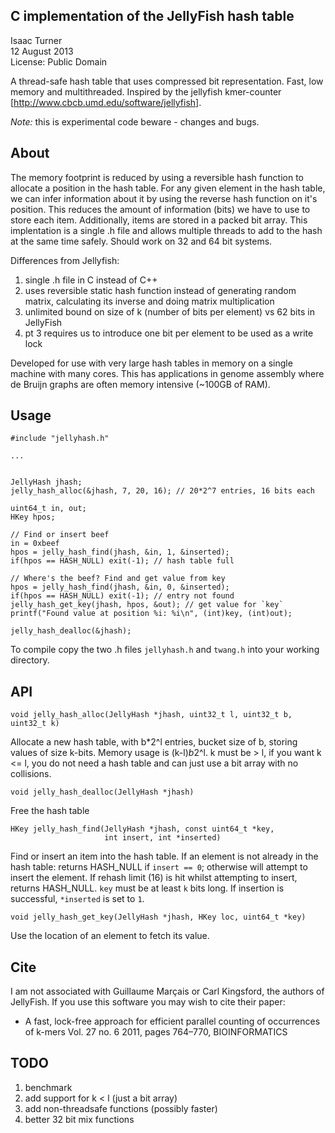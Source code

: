 C implementation of the JellyFish hash table
--------------------------------------------
Isaac Turner  
12 August 2013  
License: Public Domain  

A thread-safe hash table that uses compressed bit representation.
Fast, low memory and multithreaded. Inspired by the jellyfish kmer-counter
[http://www.cbcb.umd.edu/software/jellyfish].

*Note:* this is experimental code beware - changes and bugs.

About
-----

The memory footprint is reduced by using a reversible hash function to allocate
a position in the hash table. For any given element in the hash table, we can
infer information about it by using the reverse hash function on it's position.
This reduces the amount of information (bits) we have to use to store each item.
Additionally, items are stored in a packed bit array.
This implentation is a single .h file and allows multiple threads to add to the
hash at the same time safely.  Should work on 32 and 64 bit systems.

Differences from Jellyfish:

1. single .h file in C instead of C++
2. uses reversible static hash function instead of generating random matrix,
   calculating its inverse and doing matrix multiplication
3. unlimited bound on size of k (number of bits per element) vs 62 bits in JellyFish
4. pt 3 requires us to introduce one bit per element to be used as a write lock

Developed for use with very large hash tables in memory on a single machine with
many cores. This has applications in genome assembly where de Bruijn graphs are
often memory intensive (~100GB of RAM).

Usage
-----

    #include "jellyhash.h"

    ...


    JellyHash jhash;
    jelly_hash_alloc(&jhash, 7, 20, 16); // 20*2^7 entries, 16 bits each

    uint64_t in, out;
    HKey hpos;

    // Find or insert beef
    in = 0xbeef
    hpos = jelly_hash_find(jhash, &in, 1, &inserted);
    if(hpos == HASH_NULL) exit(-1); // hash table full
  
    // Where's the beef? Find and get value from key
    hpos = jelly_hash_find(jhash, &in, 0, &inserted);
    if(hpos == HASH_NULL) exit(-1); // entry not found
    jelly_hash_get_key(jhash, hpos, &out); // get value for `key`
    printf("Found value at position %i: %i\n", (int)key, (int)out);

    jelly_hash_dealloc(&jhash);

To compile copy the two .h files `jellyhash.h` and `twang.h` into your working
directory.


API
---

    void jelly_hash_alloc(JellyHash *jhash, uint32_t l, uint32_t b, uint32_t k)

Allocate a new hash table, with b*2^l entries, bucket size of b, storing values
of size k-bits.  Memory usage is (k-l)*b*2^l. k must be > l, if you want k <= l,
you do not need a hash table and can just use a bit array with no collisions.

    void jelly_hash_dealloc(JellyHash *jhash)

Free the hash table

    HKey jelly_hash_find(JellyHash *jhash, const uint64_t *key,
                         int insert, int *inserted)

Find or insert an item into the hash table.  If an element is not already in the
hash table: returns HASH_NULL if `insert == 0`; otherwise will attempt to
insert the element.  If rehash limit (16) is hit whilst attempting to insert,
returns HASH_NULL.  `key` must be at least `k` bits long. If insertion is
successful, `*inserted` is set to `1`.

    void jelly_hash_get_key(JellyHash *jhash, HKey loc, uint64_t *key)

Use the location of an element to fetch its value.


Cite
----
I am not associated with Guillaume Marçais or Carl Kingsford, the authors
of JellyFish. If you use this software you may wish to cite their paper:

* A fast, lock-free approach for efficient parallel counting of occurrences of k-mers
  Vol. 27 no. 6 2011, pages 764–770, BIOINFORMATICS


TODO
----
1. benchmark
2. add support for k < l (just a bit array)
3. add non-threadsafe functions (possibly faster)
4. better 32 bit mix functions
